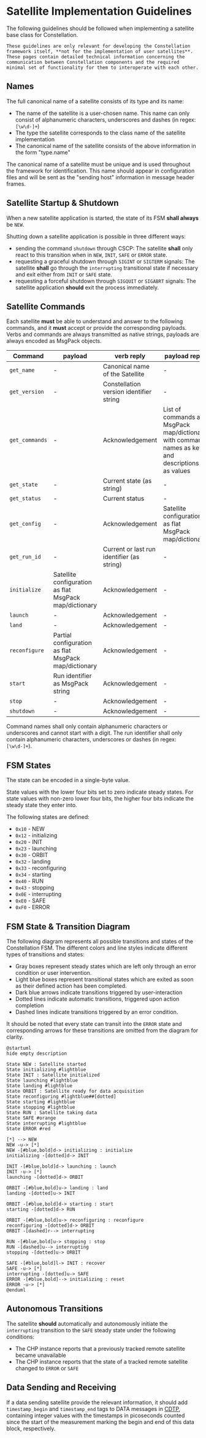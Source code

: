 # Satellite Implementation Guidelines

The following guidelines should be followed when implementing a satellite base class for Constellation.

```{note}
These guidelines are only relevant for developing the Constellation framework itself, **not for the implementation of user satellites**.
These pages contain detailed technical information concerning the communication between Constellation components and the required
minimal set of functionality for them to interoperate with each other.
```

## Names

The full canonical name of a satellite consists of its type and its name:

* The name of the satellite is a user-chosen name. This name can only consist of alphanumeric characters, underscores and dashes (in regex: `[\w\d-]+`)
* The type the satellite corresponds to the class name of the satellite implementation
* The canonical name of the satellite consists of the above information in the form "type.name"

The canonical name of a satellite must be unique and is used throughout the framework for identification. This name should
appear in configuration files and will be sent as the "sending host" information in message header frames.

## Satellite Startup & Shutdown

When a new satellite application is started, the state of its FSM **shall always** be `NEW`.

Shutting down a satellite application is possible in three different ways:

* sending the command `shutdown` through CSCP: The satellite **shall** only react to this transition when in `NEW`, `INIT`, `SAFE` or `ERROR` state.
* requesting a graceful shutdown through `SIGINT` or `SIGTERM` signals: The satellite **shall** go through the `interrupting` transitional state if necessary and exit either from `INIT` or `SAFE` state.
* requesting a forceful shutdown through `SIGQUIT` or `SIGABRT` signals: The satellite application **should** exit the process immediately.

## Satellite Commands

Each satellite **must** be able to understand and answer to the following commands, and it **must** accept or provide the
corresponding payloads. Verbs and commands are always transmitted as native strings, payloads are always encoded as MsgPack
objects.

| Command | payload | verb reply | payload reply
| ------- | ------- | ---------- | -------------
| `get_name` | - | Canonical name of the Satellite | -
| `get_version` | - | Constellation version identifier string | -
| `get_commands` | - | Acknowledgement | List of commands as MsgPack map/dictionary with command names as keys and descriptions as values
| `get_state` | - | Current state (as string) | -
| `get_status` | - | Current status | -
| `get_config` | - | Acknowledgement | Satellite configuration as flat MsgPack map/dictionary
| `get_run_id` | - | Current or last run identifier (as string) | -
| `initialize` | Satellite configuration as flat MsgPack map/dictionary | Acknowledgement | -
| `launch` | - | Acknowledgement | -
| `land` | - | Acknowledgement | -
| `reconfigure` | Partial configuration as flat MsgPack map/dictionary | Acknowledgement | -
| `start` | Run identifier as MsgPack string | Acknowledgement | -
| `stop` | - | Acknowledgement | -
| `shutdown` | - | Acknowledgement | -

Command names shall only contain alphanumeric characters or underscores and cannot start with a digit.
The run identifier shall only contain alphanumeric characters, underscores or dashes (in regex: `[\w\d-]+`).

## FSM States

The state can be encoded in a single-byte value.

State values with the lower four bits set to zero indicate steady states. For state values with non-zero lower four bits, the higher four bits indicate the steady state they enter into.

The following states are defined:

* `0x10` - NEW
* `0x12` - initializing
* `0x20` - INIT
* `0x23` - launching
* `0x30` - ORBIT
* `0x32` - landing
* `0x33` - reconfiguring
* `0x34` - starting
* `0x40` - RUN
* `0x43` - stopping
* `0x0E` - interrupting
* `0xE0` - SAFE
* `0xF0` - ERROR

## FSM State & Transition Diagram

The following diagram represents all possible transitions and states of the Constellation FSM. The different colors and line
styles indicate different types of transitions and states:

* Gray boxes represent steady states which are left only through an error condition or user intervention.
* Light blue boxes represent transitional states which are exited as soon as their defined action has been completed.
* Dark blue arrows indicate transitions triggered by user-interaction
* Dotted lines indicate automatic transitions, triggered upon action completion
* Dashed lines indicate transitions triggered by an error condition.

It should be noted that every state can transit into the `ERROR` state and corresponding arrows for these transitions are
omitted from the diagram for clarity.

```plantuml
@startuml
hide empty description

State NEW : Satellite started
State initializing #lightblue
State INIT : Satellite initialized
State launching #lightblue
State landing #lightblue
State ORBIT : Satellite ready for data acquisition
State reconfiguring #lightblue##[dotted]
State starting #lightblue
State stopping #lightblue
State RUN : Satellite taking data
State SAFE #orange
State interrupting #lightblue
State ERROR #red

[*] --> NEW
NEW -u-> [*]
NEW -[#blue,bold]d-> initializing : initialize
initializing -[dotted]d-> INIT

INIT -[#blue,bold]d-> launching : launch
INIT -u-> [*]
launching -[dotted]d-> ORBIT

ORBIT -[#blue,bold]u-> landing : land
landing -[dotted]u-> INIT

ORBIT -[#blue,bold]d-> starting : start
starting -[dotted]d-> RUN

ORBIT -[#blue,bold]u-> reconfiguring : reconfigure
reconfiguring -[dotted]d-> ORBIT
ORBIT -[dashed]r--> interrupting

RUN -[#blue,bold]u-> stopping : stop
RUN -[dashed]u--> interrupting
stopping -[dotted]u-> ORBIT

SAFE -[#blue,bold]l-> INIT : recover
SAFE -u-> [*]
interrupting -[dotted]u-> SAFE
ERROR -[#blue,bold]--> initializing : reset
ERROR -u-> [*]
@enduml
```

## Autonomous Transitions

The satellite **should** automatically and autonomously initiate the `interrupting` transition to the `SAFE` steady state
under the following conditions:

* The CHP instance reports that a previously tracked remote satellite became unavailable
* The CHP instance reports that the state of a tracked remote satellite changed to `ERROR` or `SAFE`

## Data Sending and Receiving

If a data sending satellite provide the relevant information, it should add `timestamp_begin` and `timestamp_end` tags to DATA messages in [CDTP](./protocols.md#data-transmission), containing integer values with the timestamps in picoseconds counted since the start of the measurement marking the begin and end of this data block, respectively.

